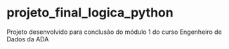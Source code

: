 # projeto_final_logica_python
Projeto desenvolvido para conclusão do módulo 1 do curso Engenheiro de Dados da ADA
